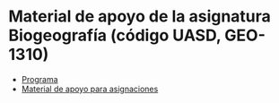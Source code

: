# Material de apoyo de la asignatura Biogeografía (código UASD, GEO-1310)

* [Programa]()
* [Material de apoyo para asignaciones](0-como-hacer-una-asignacion.md)
